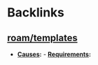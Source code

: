 
# Backlinks
## [roam/templates](<roam/templates.md>)
- **[Causes](<Causes.md>):**
        - **[Requirements](<Requirements.md>):**

